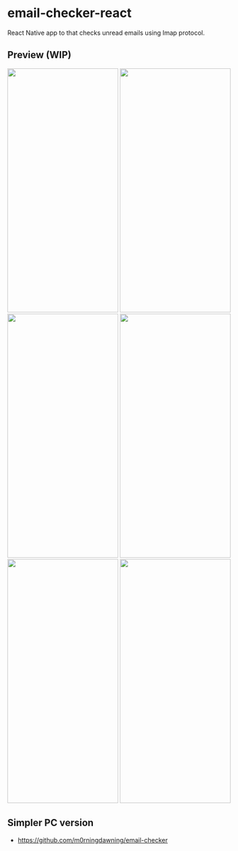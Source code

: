 # email-checker-react
React Native app to that checks unread emails using Imap protocol.
## Preview (WIP)
<img src="https://github.com/m0rningdawning/email-checker-mobile/assets/102054245/5745e098-7b70-4674-a687-42ba063768cf" width="250" height="550">
<img src="https://github.com/m0rningdawning/email-checker-mobile/assets/102054245/d3dd217a-b51b-48c0-a262-ef4c0263420b" width="250" height="550">
<img src="https://github.com/m0rningdawning/email-checker-mobile/assets/102054245/66c9e51f-ea69-466d-a741-6fed8cdbbc10" width="250" height="550">
<img src="https://github.com/m0rningdawning/email-checker-mobile/assets/102054245/7a2d1733-1065-4edc-bdfb-e8dbb64c352c" width="250" height="550">
<img src="https://github.com/m0rningdawning/email-checker-mobile/assets/102054245/e1348858-4ef1-4e2f-965d-45260cfd7f9f" width="250" height="550">
<img src="https://github.com/m0rningdawning/email-checker-mobile/assets/102054245/c4519dba-5eeb-4589-be52-d686f481671b" width="250" height="550">  

## Simpler PC version  
- https://github.com/m0rningdawning/email-checker
